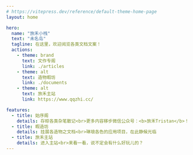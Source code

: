 ```yaml
---
# https://vitepress.dev/reference/default-theme-home-page
layout: home

hero:
  name: "旅禾小栈"
  text: "未名岛"
  tagline: 在这里，欢迎阅览各类文档文案！
  actions:
    - theme: brand
      text: 文作专阁
      link: ./articles
    - theme: alt
      text: 造物暇坊
      link: ./documents
    - theme: alt
      text: 旅禾主站
      link: https://www.qqzhi.cc/

features:
  - title: 始序阁
    details: 存晾各类杂笔散记<br>更多内容移步微信公众号：<b>旅禾Tristan</b>！
  - title: 暇造坊
    details: 挂展各造物之文档<br>琳琅各色的应用项目，在此静候光临
  - title: 旅禾主站
    details: 进入主站<br>来看一看，说不定会有什么好玩儿的？
---
```

